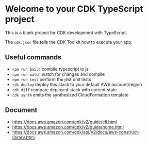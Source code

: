 # Welcome to your CDK TypeScript project

This is a blank project for CDK development with TypeScript.

The `cdk.json` file tells the CDK Toolkit how to execute your app.

## Useful commands

- `npm run build` compile typescript to js
- `npm run watch` watch for changes and compile
- `npm run test` perform the jest unit tests
- `cdk deploy` deploy this stack to your default AWS account/region
- `cdk diff` compare deployed stack with current state
- `cdk synth` emits the synthesized CloudFormation template

## Document

- https://docs.aws.amazon.com/cdk/v2/guide/cli.html
- https://docs.aws.amazon.com/cdk/v2/guide/home.html
- https://docs.aws.amazon.com/cdk/api/v2/docs/aws-construct-library.html
